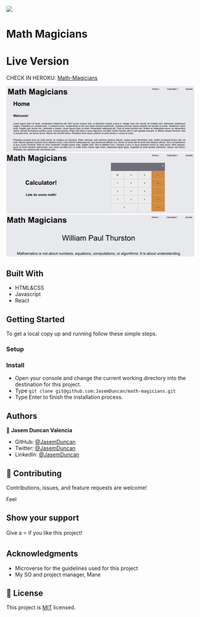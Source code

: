 ![](https://img.shields.io/badge/Microverse-blueviolet)

# Math Magicians

# Live Version

CHECK IN HEROKU: [Math-Magicians](https://react-math-magicians.herokuapp.com/)

![](./ScreenShoot1.png)
![](./ScreenShoot2.png)
![](./ScreenShoot3.png)

## Built With

- HTML&CSS
- Javascript
- React

## Getting Started
To get a local copy up and running follow these simple steps.

### Setup

### Install
- Open your console and change the current working directory into the destination for this project.
- Type `git clone git@github.com:JasemDuncan/math-magicians.git`
- Type Enter to finish the installation process.
## Authors

👤 **Jasem Duncan Valencia**

- GitHub: [@JasemDuncan](https://github.com/JasemDuncan)
- Twitter: [@JasemDuncan](https://twitter.com/JasemDuncan)
- LinkedIn: [@JasemDuncan](https://www.linkedin.com/in/jasem-duncan-valencia/)
## 🤝 Contributing

Contributions, issues, and feature requests are welcome!

Feel
## Show your support

Give a ⭐️ if you like this project!
## Acknowledgments

- Microverse for the guidelines used for this project
- My SO and project manager, Mane
## 📝 License

This project is [MIT](./LICENSE.md) licensed.
